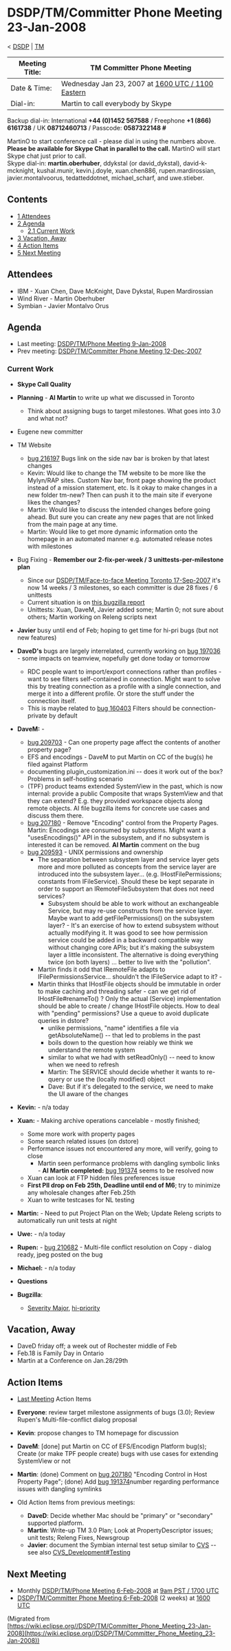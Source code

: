 

DSDP/TM/Committer Phone Meeting 23-Jan-2008
===========================================

< [DSDP](https://wiki.eclipse.org/DSDP "DSDP")‎ | [TM](./TM "DSDP/TM")

| Meeting Title: | **TM Committer Phone Meeting** |
| --- | --- |
| Date & Time: | Wednesday Jan 23, 2007 at [1600 UTC / 1100 Eastern](http://www.timeanddate.com/worldclock/meetingdetails.html?year=2008&month=1&day=23&hour=16&min=00&sec=0&p1=224&p2=159&p3=250&p4=136&p5=223&iv=1800) |
| Dial-in: | Martin to call everybody by Skype |

Backup dial-in: International **+44 (0)1452 567588** / Freephone **+1 (866) 6161738** / UK **08712460713** / Passcode: **0587322148 #**

MartinO to start conference call - please dial in using the numbers above.  
**Please be available for Skype Chat in parallel to the call.** MartinO will start Skype chat just prior to call.  
Skype dial-in: **martin.oberhuber**, ddykstal (or david\_dykstal), david-k-mcknight, kushal.munir, kevin.j.doyle, xuan.chen886, rupen.mardirossian, javier.montalvoorus, tedatteddotnet, michael\_scharf, and uwe.stieber.  

Contents
--------

*   [1 Attendees](#Attendees)
*   [2 Agenda](#Agenda)
    *   [2.1 Current Work](#Current-Work)
*   [3 Vacation, Away](#Vacation.2C-Away)
*   [4 Action Items](#Action-Items)
*   [5 Next Meeting](#Next-Meeting)

Attendees
---------

*   IBM - Xuan Chen, Dave McKnight, Dave Dykstal, Rupen Mardirossian
*   Wind River - Martin Oberhuber
*   Symbian - Javier Montalvo Orus

Agenda
------

*   Last meeting: [DSDP/TM/Phone Meeting 9-Jan-2008](./Phone_Meeting_9-Jan-2008 "DSDP/TM/Phone Meeting 9-Jan-2008")
*   Prev meeting: [DSDP/TM/Committer Phone Meeting 12-Dec-2007](./Committer_Phone_Meeting_12-Dec-2007 "DSDP/TM/Committer Phone Meeting 12-Dec-2007")

### Current Work

*   **Skype Call Quality**
*   **Planning** \- **AI Martin** to write up what we discussed in Toronto
    *   Think about assigning bugs to target milestones. What goes into 3.0 and what not?
*   Eugene new committer
*   TM Website
    *   [bug 216197](https://bugs.eclipse.org/bugs/show_bug.cgi?id=216197) Bugs link on the side nav bar is broken by that latest changes
    *   Kevin: Would like to change the TM website to be more like the Mylyn/RAP sites. Custom Nav bar, front page showing the product instead of a mission statement, etc. Is it okay to make changes in a new folder tm-new? Then can push it to the main site if everyone likes the changes?
    *   Martin: Would like to discuss the intended changes before going ahead. But sure you can create any new pages that are not linked from the main page at any time.
    *   Martin: Would like to get more dynamic information onto the homepage in an automated manner e.g. automated release notes with milestones
*   Bug Fixing - **Remember our 2-fix-per-week / 3 unittests-per-milestone plan**
    *   Since our [DSDP/TM/Face-to-face Meeting Toronto 17-Sep-2007](./Face-to-face_Meeting_Toronto_17-Sep-2007 "DSDP/TM/Face-to-face Meeting Toronto 17-Sep-2007") it's now 14 weeks / 3 milestones, so each committer is due 28 fixes / 6 unittests
    *   Current situation is on [this bugzilla report](https://bugs.eclipse.org/bugs/report.cgi?x_axis_field=&y_axis_field=assigned_to&z_axis_field=&query_format=report-table&classification=DSDP&product=Target+Management&bug_status=RESOLVED&bug_status=VERIFIED&bug_status=CLOSED&chfieldfrom=2007-09-17&chfieldto=Now&chfield=bug_status&chfieldvalue=RESOLVED&format=table&action=wrap)
    *   Unittests: Xuan, DaveM, Javier added some; Martin 0; not sure about others; Martin working on Releng scripts next
*   **Javier** busy until end of Feb; hoping to get time for hi-pri bugs (but not new features)
*   **DaveD's** bugs are largely interrelated, currently working on [bug 197036](https://bugs.eclipse.org/bugs/show_bug.cgi?id=197036) \- some impacts on teamview, nopefully get done today or tomorrow
    *   RDC people want to import/export connections rather than profiles - want to see filters self-contained in connection. Might want to solve this by treating connection as a profile with a single connection, and merge it into a different profile. Or store the stuff under the connection itself.
    *   This is maybe related to [bug 160403](https://bugs.eclipse.org/bugs/show_bug.cgi?id=160403) Filters should be connection-private by default
*   **DaveM:** -
    *   [bug 209703](https://bugs.eclipse.org/bugs/show_bug.cgi?id=209703) \- Can one property page affect the contents of another property page?
    *   EFS and encodings - DaveM to put Martin on CC of the bug(s) he filed against Platform
    *   documenting plugin_customization.ini -- does it work out of the box? Problems in self-hosting scenario
    *   (TPF) product teams extended SystemView in the past, which is now internal: provide a public Composite that wraps SystemView and that they can extend? E.g. they provided workspace objects along remote objects. AI file bugzilla items for concrete use cases and discuss them there.
    *   [bug 207180](https://bugs.eclipse.org/bugs/show_bug.cgi?id=207180) \- Remove "Encoding" control from the Property Pages. Martin: Encodings are consumed by subsystems. Might want a "usesEncodings()" API in the subsystem, and if no subsystem is interested it can be removed. **AI Martin** comment on the bug
    *   [bug 209593](https://bugs.eclipse.org/bugs/show_bug.cgi?id=209593) \- UNIX permissions and ownership
        *   The separation between subsystem layer and service layer gets more and more polluted as concepts from the service layer are introduced into the subsystem layer... (e.g. IHostFilePermissions; constants from IFileService). Should these be kept separate in order to support an IRemoteFileSubsystem that does not need services?
            *   Subsystem should be able to work without an exchangeable Service, but may re-use constructs from the service layer. Maybe want to add getFilePermissions() on the subsystem layer? - It's an exercise of how to extend subsystem without actually modifying it. It was good to see how permission service could be added in a backward compatible way without changing core APIs; but it's making the subsystem layer a little inconsistent. The alternative is doing everything twice (on both layers) ... better to live with the "pollution".
        *   Martin finds it odd that IRemoteFile adapts to IFilePermissionsService... shouldn't the IFileService adapt to it? -
        *   Martin thinks that IHostFile objects should be immutable in order to make caching and threading safer - can we get rid of IHostFile#renameTo() ? Only the actual (Service) implementation should be able to create / change IHostFile objects. How to deal with "pending" permissions? Use a queue to avoid duplicate queries in dstore?
            *   unlike permissions, "name" identifies a file via getAbsoluteName() -- that led to problems in the past
            *   boils down to the question how reiably we think we understand the remote system
            *   similar to what we had with setReadOnly() -- need to know when we need to refresh
            *   Martin: The SERVICE should decide whether it wants to re-query or use the (locally modified) object
            *   Dave: But if it's delegated to the service, we need to make the UI aware of the changes
*   **Kevin:** \- n/a today
*   **Xuan:** \- Making archive operations cancelable - mostly finished;
    *   Some more work with property pages
    *   Some search related issues (on dstore)
    *   Performance issues not encountered any more, will verify, going to close
        *   Martin seen performance problems with dangling symbolic links - **AI Martin completed:** [bug 191374](https://bugs.eclipse.org/bugs/show_bug.cgi?id=191374) seems to be resolved now
    *   Xuan can look at FTP hidden files preferences issue
    *   **First PII drop on Feb 25th, Deadline until end of M6**; try to minimize any wholesale changes after Feb.25th
    *   Xuan to write testcases for NL testing
*   **Martin:** \- Need to put Project Plan on the Web; Update Releng scripts to automatically run unit tests at night
*   **Uwe:** \- n/a today
*   **Rupen:** \- [bug 210682](https://bugs.eclipse.org/bugs/show_bug.cgi?id=210682) \- Multi-file conflict resolution on Copy - dialog ready, jpeg posted on the bug
*   **Michael:** \- n/a today
*   **Questions**

*   **Bugzilla**:
    *   [Severity Major](https://bugs.eclipse.org/bugs/buglist.cgi?query_format=advanced&classification=DSDP&product=Target+Management&bug_status=UNCONFIRMED&bug_status=NEW&bug_status=ASSIGNED&bug_status=REOPENED&bug_severity=blocker&bug_severity=critical&bug_severity=major&cmdtype=doit), [hi-priority](https://bugs.eclipse.org/bugs/buglist.cgi?query_format=advanced&classification=DSDP&product=Target+Management&bug_status=UNCONFIRMED&bug_status=NEW&bug_status=ASSIGNED&bug_status=REOPENED&cmdtype=doit&field0-0-0=priority&type0-0-0=regexp&value0-0-0=P%5B12%5D&field0-0-1=bug_severity&type0-0-1=regexp&value0-0-1=blocker%7Ccritical%7Cmajor)

Vacation, Away
--------------

*   DaveD friday off; a week out of Rochester middle of Feb
*   Feb.18 is Family Day in Ontario
*   Martin at a Conference on Jan.28/29th

  

Action Items
------------

*   [Last Meeting](./Committer_Phone_Meeting_12-Dec-2007#Action_Items "DSDP/TM/Committer Phone Meeting 12-Dec-2007") Action Items
*   **Everyone**: review target milestone assignments of bugs (3.0); Review Rupen's Multi-file-conflict dialog proposal
*   **Kevin**: propose changes to TM homepage for discussion
*   **DaveM**: \[done\] put Martin on CC of EFS/Encodign Platform bug(s); Create (or make TPF people create) bugs with use cases for extending SystemView or not
*   **Martin**: (done) Comment on [bug 207180](https://bugs.eclipse.org/bugs/show_bug.cgi?id=207180) "Encoding Control in Host Property Page"; (done) Add [bug 191374](https://bugs.eclipse.org/bugs/show_bug.cgi?id=191374)number regarding performance issues with dangling symlinks

*   Old Action Items from previous meetings:
    *   **DaveD**: Decide whether Mac should be "primary" or "secondary" supported platform.
    *   **Martin**: Write-up TM 3.0 Plan; Look at PropertyDescriptor issues; unit tests; Releng Fixes, Newsgroup
    *   **Javier**: document the Symbian internal test setup similar to [CVS](https://bugs.eclipse.org/bugs/show_bug.cgi?id=204138#c20) \-\- see also [CVS_Development#Testing](./CVS_Development#Testing "CVS Development")

Next Meeting
------------

*   Monthly [DSDP/TM/Phone Meeting 6-Feb-2008](./Phone_Meeting_6-Feb-2008 "DSDP/TM/Phone Meeting 6-Feb-2008") at [9am PST / 1700 UTC](http://www.timeanddate.com/worldclock/fixedtime.html?month=2&day=6&year=2008&hour=16&min=00&sec=0&p1=0)
*   [DSDP/TM/Committer Phone Meeting 6-Feb-2008](./Committer_Phone_Meeting_6-Feb-2008 "DSDP/TM/Committer Phone Meeting 6-Feb-2008") (2 weeks) at [1600 UTC](http://www.timeanddate.com/worldclock/meetingdetails.html?year=2008&month=2&day=6&hour=16&min=00&sec=0&p1=224&p2=159&p3=250&p4=136&p5=223&iv=1800)


(Migrated from [https://wiki.eclipse.org//DSDP/TM/Committer_Phone_Meeting_23-Jan-2008](https://wiki.eclipse.org//DSDP/TM/Committer_Phone_Meeting_23-Jan-2008))